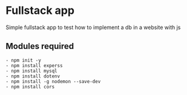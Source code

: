 # Fullstack app

Simple fullstack app to test how to implement a db in a website with js

## Modules required
```
- npm init -y
- npm install experss
- npm install mysql
- npm install dotenv
- npm install -g nodemon --save-dev 
- npm install cors
```